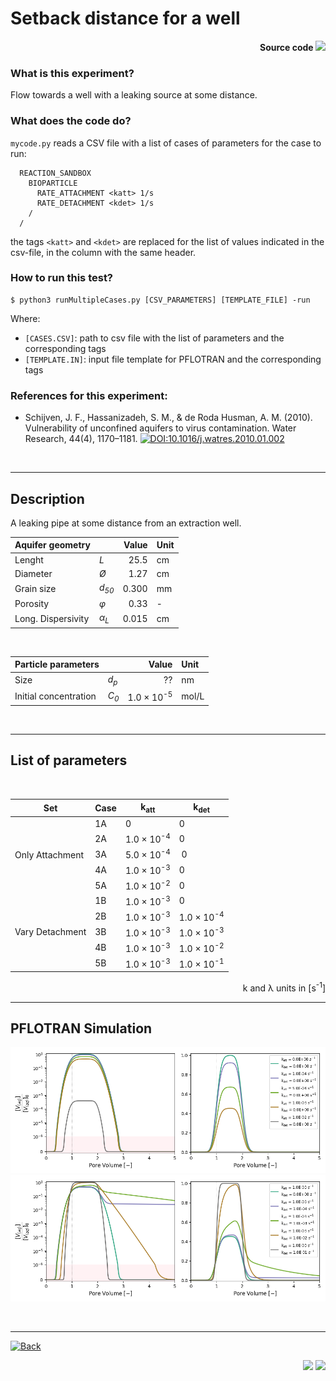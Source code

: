 # Setback distance for a well 

<p align="right"> <b>Source code <a href="https://github.com/edsaac/bioparticle/tree/master/test/setbackDistanceWell"><img src="https://raw.githubusercontent.com/tabler/tabler-icons/master/icons/code.svg"></a></b></p>

### What is this experiment?
Flow towards a well with a leaking source at some distance. 

### What does the code do?
`mycode.py` reads a CSV file with a list of cases of parameters for the case to run:

```
  REACTION_SANDBOX
    BIOPARTICLE
      RATE_ATTACHMENT <katt> 1/s
      RATE_DETACHMENT <kdet> 1/s
    /
  /
```
the tags `<katt>` and `<kdet>` are replaced for the list of values indicated in the csv-file, in the column with the same header. 

### How to run this test?
```
$ python3 runMultipleCases.py [CSV_PARAMETERS] [TEMPLATE_FILE] -run
```
Where:
- `[CASES.CSV]`: path to csv file with the list of parameters and the corresponding tags
- `[TEMPLATE.IN]`: input file template for PFLOTRAN and the corresponding tags

### References for this experiment:

- Schijven, J. F., Hassanizadeh, S. M., & de Roda Husman, A. M. (2010). Vulnerability of unconfined aquifers to virus contamination. Water Research, 44(4), 1170–1181. [![DOI:10.1016/j.watres.2010.01.002](https://zenodo.org/badge/DOI/10.1016/j.watres.2010.01.002.svg)](https://linkinghub.elsevier.com/retrieve/pii/S0043135410000126)
<p>&nbsp;</p>

***

## Description

<p>
A leaking pipe at some distance from an extraction well.
</p>

|Aquifer geometry | | Value | Unit |
|---|---|--:|:--|
|Lenght| *L* |25.5|cm|
|Diameter| *Ø* | 1.27|cm|
|Grain size| *d<sub>50</sub>*|0.300|mm|
|Porosity| *φ*|0.33|-|
|Long. Dispersivity| *α<sub>L</sub>*|0.015|cm|

<p>&nbsp;</p>

|Particle parameters | | Value | Unit |
|---|---|--:|:--|
|Size | *d<sub>p</sub>*| ?? | nm |
|Initial concentration| *C<sub>0</sub>*| 1.0 × 10<sup>-5</sup>|mol/L|

<p>&nbsp;</p>

***

## **List of parameters**

<p>&nbsp;</p>

<table>
	<thead>
	<tr>
		<th>Set<br></th>
		<th>Case</th>
	  <th>k<sub>att</sub></th>
    <th>k<sub>det</sub></th>
	</tr>
	</thead>
	<tbody>
	<tr>
		<td rowspan=5>Only Attachment</td>
    <td>1A</td>
		<td>0</td>
		<td>0</td>
	</tr>
	<tr>
		<td>2A</td>
		<td>1.0 × 10<sup>-4</sup></td>
		<td>0</td>
	</tr>
	<tr>
		<td>3A</td>
		<td>5.0 × 10<sup>-4</sup></td>
		<td>&nbsp;0</td>
	</tr>
	<tr>
		<td>4A</td>
		<td>1.0 × 10<sup>-3</sup></td>
		<td>0</td>
	</tr>
	<tr>
		<td>5A</td>
		<td>1.0 × 10<sup>-2</sup></td>
		<td>0</td>
	</tr>
	<tr>
    <td rowspan=5>Vary Detachment</td>
    <td>1B</td>
		<td>1.0 × 10<sup>-3</sup></td>
    <td>0</td>
	</tr>
	<tr>
		<td>2B</td>
		<td>1.0 × 10<sup>-3</sup></td>
		<td>1.0 × 10<sup>-4</sup></td>
	</tr>
	<tr>
		<td>3B</td>
		<td>1.0 × 10<sup>-3</sup></td>
		<td>1.0 × 10<sup>-3</sup></td>
	</tr>
	<tr>
		<td>4B</td>
		<td>1.0 × 10<sup>-3</sup></td>
		<td>1.0 × 10<sup>-2</sup></td>
	</tr>
	<tr>
		<td>5B</td>
		<td>1.0 × 10<sup>-3</sup></td>
		<td>1.0 × 10<sup>-1</sup></td>
	</tr>
	</tbody>
</table>

<p align="right">k and λ units in [s<sup>-1</sup>]</p>

***

## **PFLOTRAN Simulation**

<img src="./AtDetCol_media/plot/OnlyAttachment.png" alt="Column flow" width=800>

<img src="./AtDetCol_media/plot/VariableDetachment.png" alt="Column flow" width=800>

<p>&nbsp;</p>

_______

<a href="https://edsaac.github.io/bioparticle/listTests.html">
	<img alt="Back" src="https://img.shields.io/badge/&#11013;-Go back-purple?style=for-the-badge">
</a>

<p align="right">
    <img src="https://img.shields.io/badge/Works on-my machine-purple?style=for-the-badge">
    <img src="https://img.shields.io/badge/-&#127802;-purple?style=for-the-badge">
</p>
